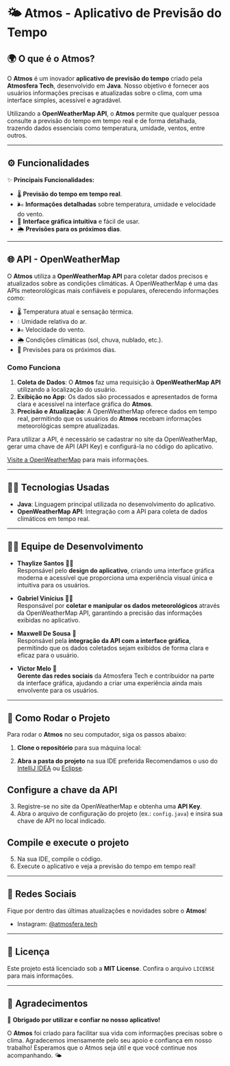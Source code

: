 # 🌤️ **Atmos** - Aplicativo de Previsão do Tempo

## 🌍 O que é o **Atmos**?

O **Atmos** é um inovador **aplicativo de previsão do tempo** criado pela **Atmosfera Tech**, desenvolvido em **Java**. Nosso objetivo é fornecer aos usuários informações precisas e atualizadas sobre o clima, com uma interface simples, acessível e agradável. 

Utilizando a **OpenWeatherMap API**, o **Atmos** permite que qualquer pessoa consulte a previsão do tempo em tempo real e de forma detalhada, trazendo dados essenciais como temperatura, umidade, ventos, entre outros.

---

## ⚙️ Funcionalidades

✨ **Principais Funcionalidades:**

- 🌡️ **Previsão do tempo em tempo real**.
- 🌬️ **Informações detalhadas** sobre temperatura, umidade e velocidade do vento.
- 🎨 **Interface gráfica intuitiva** e fácil de usar.
- 🌦️ **Previsões para os próximos dias**.

---

## 🌐 **API - OpenWeatherMap**

O **Atmos** utiliza a **OpenWeatherMap API** para coletar dados precisos e atualizados sobre as condições climáticas. A OpenWeatherMap é uma das APIs meteorológicas mais confiáveis e populares, oferecendo informações como:

- 🌡️ Temperatura atual e sensação térmica.
- 💧 Umidade relativa do ar.
- 🌬️ Velocidade do vento.
- 🌦️ Condições climáticas (sol, chuva, nublado, etc.).
- 📅 Previsões para os próximos dias.

### Como Funciona

1. **Coleta de Dados**: O **Atmos** faz uma requisição à **OpenWeatherMap API** utilizando a localização do usuário.
2. **Exibição no App**: Os dados são processados e apresentados de forma clara e acessível na interface gráfica do **Atmos**.
3. **Precisão e Atualização**: A OpenWeatherMap oferece dados em tempo real, permitindo que os usuários do **Atmos** recebam informações meteorológicas sempre atualizadas.

Para utilizar a API, é necessário se cadastrar no site da OpenWeatherMap, gerar uma chave de API (API Key) e configurá-la no código do aplicativo.

[Visite a OpenWeatherMap](https://openweathermap.org/) para mais informações.

---

## 🧑‍💻 Tecnologias Usadas

- **Java**: Linguagem principal utilizada no desenvolvimento do aplicativo.
- **OpenWeatherMap API**: Integração com a API para coleta de dados climáticos em tempo real.

---

## 👩‍💻 Equipe de Desenvolvimento

- **Thaylize Santos** 👩‍🎨  
  Responsável pelo **design do aplicativo**, criando uma interface gráfica moderna e acessível que proporciona uma experiência visual única e intuitiva para os usuários.

- **Gabriel Vinícius** 👨‍💻  
  Responsável por **coletar e manipular os dados meteorológicos** através da OpenWeatherMap API, garantindo a precisão das informações exibidas no aplicativo.

- **Maxwell De Sousa** 🔧  
  Responsável pela **integração da API com a interface gráfica**, permitindo que os dados coletados sejam exibidos de forma clara e eficaz para o usuário.

- **Victor Melo** 📱  
  **Gerente das redes sociais** da Atmosfera Tech e contribuidor na parte da interface gráfica, ajudando a criar uma experiência ainda mais envolvente para os usuários.

---

## 🚀 Como Rodar o Projeto

Para rodar o **Atmos** no seu computador, siga os passos abaixo:

1. **Clone o repositório** para sua máquina local:

2. **Abra a pasta do projeto** na sua IDE preferida
Recomendamos o uso do [IntelliJ IDEA](https://www.jetbrains.com/idea/) ou [Eclipse](https://www.eclipse.org/).

## Configure a chave da API
3. Registre-se no site da OpenWeatherMap e obtenha uma **API Key**.
4. Abra o arquivo de configuração do projeto (ex.: `config.java`) e insira sua chave de API no local indicado.

## Compile e execute o projeto
5. Na sua IDE, compile o código.
6. Execute o aplicativo e veja a previsão do tempo em tempo real!

---

## 📱 Redes Sociais
Fique por dentro das últimas atualizações e novidades sobre o **Atmos**!

- Instagram: [@atmosfera.tech]([https://www.instagram.com/atmosfera.tech](https://www.instagram.com/atmosfera_tech01?igsh=MWw1eGNoeHVxd2h0cA==))

---

## 📜 Licença
Este projeto está licenciado sob a **MIT License**. Confira o arquivo `LICENSE` para mais informações.

---

## 💬 Agradecimentos
🎉 **Obrigado por utilizar e confiar no nosso aplicativo!**

O **Atmos** foi criado para facilitar sua vida com informações precisas sobre o clima. Agradecemos imensamente pelo seu apoio e confiança em nosso trabalho! Esperamos que o Atmos seja útil e que você continue nos acompanhando. 🌤️
